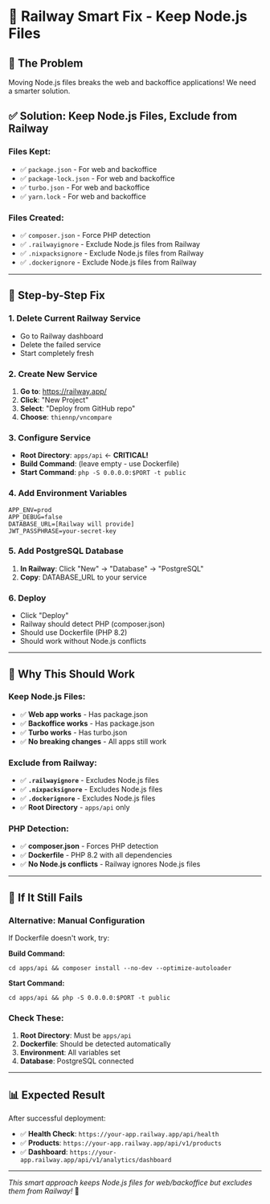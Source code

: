 # 🚀 Railway Smart Fix - Keep Node.js Files

## 🚨 **The Problem**
Moving Node.js files breaks the web and backoffice applications! We need a smarter solution.

## ✅ **Solution: Keep Node.js Files, Exclude from Railway**

### **Files Kept:**
- ✅ `package.json` - For web and backoffice
- ✅ `package-lock.json` - For web and backoffice
- ✅ `turbo.json` - For web and backoffice
- ✅ `yarn.lock` - For web and backoffice

### **Files Created:**
- ✅ `composer.json` - Force PHP detection
- ✅ `.railwayignore` - Exclude Node.js files from Railway
- ✅ `.nixpacksignore` - Exclude Node.js files from Railway
- ✅ `.dockerignore` - Exclude Node.js files from Railway

---

## 🚀 **Step-by-Step Fix**

### **1. Delete Current Railway Service**
- Go to Railway dashboard
- Delete the failed service
- Start completely fresh

### **2. Create New Service**
1. **Go to**: https://railway.app/
2. **Click**: "New Project"
3. **Select**: "Deploy from GitHub repo"
4. **Choose**: `thiennp/vncompare`

### **3. Configure Service**
- **Root Directory**: `apps/api` ← **CRITICAL!**
- **Build Command**: (leave empty - use Dockerfile)
- **Start Command**: `php -S 0.0.0.0:$PORT -t public`

### **4. Add Environment Variables**
```
APP_ENV=prod
APP_DEBUG=false
DATABASE_URL=[Railway will provide]
JWT_PASSPHRASE=your-secret-key
```

### **5. Add PostgreSQL Database**
1. **In Railway**: Click "New" → "Database" → "PostgreSQL"
2. **Copy**: DATABASE_URL to your service

### **6. Deploy**
- Click "Deploy"
- Railway should detect PHP (composer.json)
- Should use Dockerfile (PHP 8.2)
- Should work without Node.js conflicts

---

## 🔧 **Why This Should Work**

### **Keep Node.js Files:**
- ✅ **Web app works** - Has package.json
- ✅ **Backoffice works** - Has package.json
- ✅ **Turbo works** - Has turbo.json
- ✅ **No breaking changes** - All apps still work

### **Exclude from Railway:**
- ✅ **`.railwayignore`** - Excludes Node.js files
- ✅ **`.nixpacksignore`** - Excludes Node.js files
- ✅ **`.dockerignore`** - Excludes Node.js files
- ✅ **Root Directory** - `apps/api` only

### **PHP Detection:**
- ✅ **composer.json** - Forces PHP detection
- ✅ **Dockerfile** - PHP 8.2 with all dependencies
- ✅ **No Node.js conflicts** - Railway ignores Node.js files

---

## 🐛 **If It Still Fails**

### **Alternative: Manual Configuration**
If Dockerfile doesn't work, try:

**Build Command:**
```
cd apps/api && composer install --no-dev --optimize-autoloader
```

**Start Command:**
```
cd apps/api && php -S 0.0.0.0:$PORT -t public
```

### **Check These:**
1. **Root Directory**: Must be `apps/api`
2. **Dockerfile**: Should be detected automatically
3. **Environment**: All variables set
4. **Database**: PostgreSQL connected

---

## 📊 **Expected Result**

After successful deployment:
- ✅ **Health Check**: `https://your-app.railway.app/api/health`
- ✅ **Products**: `https://your-app.railway.app/api/v1/products`
- ✅ **Dashboard**: `https://your-app.railway.app/api/v1/analytics/dashboard`

---

*This smart approach keeps Node.js files for web/backoffice but excludes them from Railway!* 🚀
